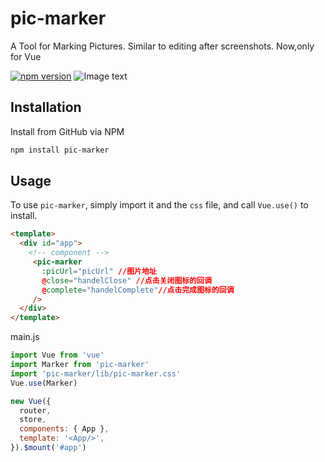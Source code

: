 # pic-marker
A Tool for Marking Pictures. 
Similar to editing after screenshots.
Now,only for Vue

[![npm version](https://badge.fury.io/js/pic-marker.svg)](https://badge.fury.io/js/pic-marker)
![Image text](https://github.com/yujiant/pic-marker/blob/master/examples/assets/marked.png)


## Installation 
Install from GitHub via NPM
```bash
npm install pic-marker
```
## Usage

To use `pic-marker`, simply import it and the `css` file, and call `Vue.use()` to install.

```html
<template>
  <div id="app">
    <!-- component -->
     <pic-marker 
       :picUrl="picUrl" //图片地址
       @close="handelClose" //点击关闭图标的回调
       @complete="handelComplete"//点击完成图标的回调
     />
  </div>
</template>
```

main.js
```javascript
import Vue from 'vue'
import Marker from 'pic-marker'
import 'pic-marker/lib/pic-marker.css'
Vue.use(Marker)

new Vue({
  router,
  store,
  components: { App },
  template: '<App/>',
}).$mount('#app')
```
